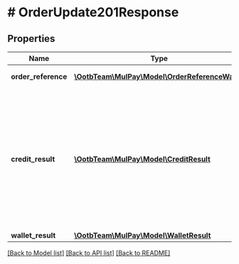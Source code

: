 # # OrderUpdate201Response

## Properties

Name | Type | Description | Notes
------------ | ------------- | ------------- | -------------
**order_reference** | [**\OotbTeam\MulPay\Model\OrderReferenceWallet**](OrderReferenceWallet.md) | 取引参照情報 | [optional]
**credit_result** | [**\OotbTeam\MulPay\Model\CreditResult**](CreditResult.md) | カード支払い結果情報   金額変更時は元の取引が3Dセキュア認証済であっても、3Dセキュア認証の利用有無&#x60;useTds2&#x60;は必ず&#x60;false&#x60;です。 | [optional]
**wallet_result** | [**\OotbTeam\MulPay\Model\WalletResult**](WalletResult.md) |  | [optional]

[[Back to Model list]](../../README.md#models) [[Back to API list]](../../README.md#endpoints) [[Back to README]](../../README.md)
